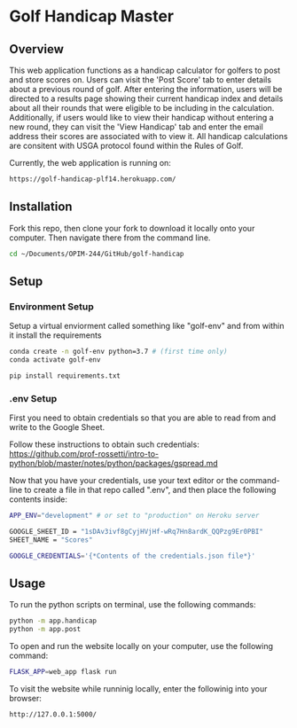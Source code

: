 # Golf Handicap Master

## Overview

This web application functions as a handicap calculator for golfers to post and store scores on.  Users can visit the 'Post Score' tab to enter details about a previous round of golf.  After entering the information, users will be directed to a results page showing their current handicap index and details about all their rounds that were eligible to be including in the calculation.  Additionally, if users would like to view their handicap without entering a new round, they can visit the 'View Handicap' tab and enter the email address their scores are associated with to view it.  All handicap calculations are consitent with USGA protocol found within the Rules of Golf.

Currently, the web application is running on:

```sh
https://golf-handicap-plf14.herokuapp.com/
```

## Installation

Fork this repo, then clone your fork to download it locally onto your computer.  Then navigate there from the command line.

```sh
cd ~/Documents/OPIM-244/GitHub/golf-handicap
```
## Setup

### Environment Setup

Setup a virtual enviorment called something like "golf-env" and from within it install the requirements

```sh
conda create -n golf-env python=3.7 # (first time only)
conda activate golf-env

pip install requirements.txt
```
### .env Setup

First you need to obtain credentials so that you are able to read from and write to the Google Sheet.

Follow these instructions to obtain such credentials:  https://github.com/prof-rossetti/intro-to-python/blob/master/notes/python/packages/gspread.md

Now that you have your credentials, use your text editor or the command-line to create a file in that repo called ".env", and then place the following contents inside:

```sh
APP_ENV="development" # or set to "production" on Heroku server

GOOGLE_SHEET_ID = "1sDAv3ivf8gCyjHVjHf-wRq7Hn8ardK_QQPzg9Er0PBI"
SHEET_NAME = "Scores"

GOOGLE_CREDENTIALS='{*Contents of the credentials.json file*}'
```

## Usage

To run the python scripts on terminal, use the following commands:

```sh
python -m app.handicap
python -m app.post
```

To open and run the website locally on your computer, use the following command:

```sh
FLASK_APP=web_app flask run
```

To visit the website while runninig locally, enter the followinig into your browser:

```sh
http://127.0.0.1:5000/
```